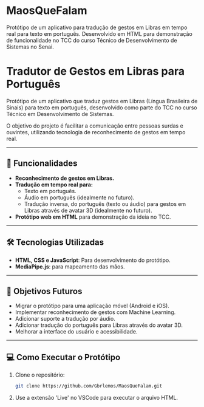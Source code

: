 # MaosQueFalam
Protótipo de um aplicativo para tradução de gestos em Libras em tempo real para texto em português. Desenvolvido em HTML para demonstração de funcionalidade no TCC do curso Técnico de Desenvolvimento de Sistemas no Senai.

# Tradutor de Gestos em Libras para Português

Protótipo de um aplicativo que traduz gestos em Libras (Língua Brasileira de Sinais) para texto em português, desenvolvido como parte do TCC no curso Técnico em Desenvolvimento de Sistemas.

O objetivo do projeto é facilitar a comunicação entre pessoas surdas e ouvintes, utilizando tecnologia de reconhecimento de gestos em tempo real.

---

## 🚀 Funcionalidades

- **Reconhecimento de gestos em Libras.**
- **Tradução em tempo real para:**
  - Texto em português.
  - Áudio em português (idealmente no futuro).
  - Tradução inversa, do português (texto ou áudio) para gestos em Libras através de avatar 3D (idealmente no futuro).
- **Protótipo web em HTML** para demonstração da ideia no TCC.

---

## 🛠️ Tecnologias Utilizadas

- **HTML, CSS e JavaScript**: Para desenvolvimento do protótipo.
- **MediaPipe.js**: para mapeamento das mãos.
  
---

## 🎯 Objetivos Futuros

- Migrar o protótipo para uma aplicação móvel (Android e iOS).
- Implementar reconhecimento de gestos com Machine Learning.
- Adicionar suporte a tradução por áudio.
- Adicionar tradução do português para Libras através do avatar 3D.
- Melhorar a interface do usuário e acessibilidade.

---

## 💻 Como Executar o Protótipo

1. Clone o repositório:
   ```bash
   git clone https://github.com/Gbrlemos/MaosQueFalam.git

2. Use a extensão 'Live' no VSCode para executar o arquivo HTML.
